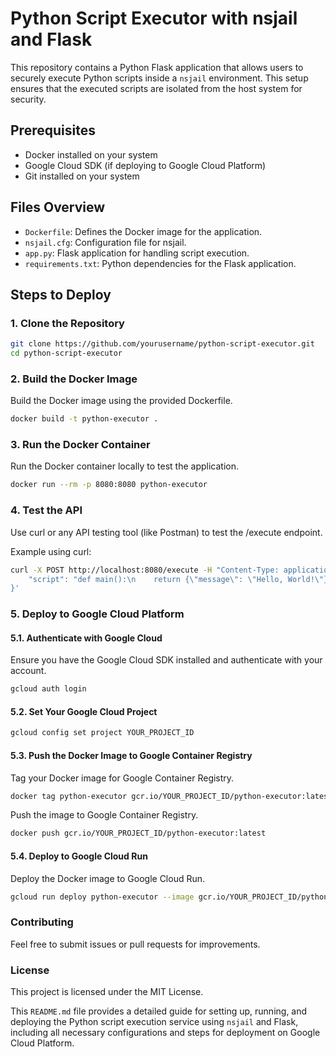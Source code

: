 # Python Script Executor with nsjail and Flask

This repository contains a Python Flask application that allows users to securely execute Python scripts inside a `nsjail` environment. This setup ensures that the executed scripts are isolated from the host system for security.

## Prerequisites

- Docker installed on your system
- Google Cloud SDK (if deploying to Google Cloud Platform)
- Git installed on your system

## Files Overview

- `Dockerfile`: Defines the Docker image for the application.
- `nsjail.cfg`: Configuration file for nsjail.
- `app.py`: Flask application for handling script execution.
- `requirements.txt`: Python dependencies for the Flask application.

## Steps to Deploy

### 1. Clone the Repository

```sh
git clone https://github.com/yourusername/python-script-executor.git
cd python-script-executor
```

### 2. Build the Docker Image
Build the Docker image using the provided Dockerfile.

```sh
docker build -t python-executor .
```

### 3. Run the Docker Container
Run the Docker container locally to test the application.

```sh
docker run --rm -p 8080:8080 python-executor
```

### 4. Test the API
Use curl or any API testing tool (like Postman) to test the /execute endpoint.

Example using curl:
```sh
curl -X POST http://localhost:8080/execute -H "Content-Type: application/json" -d '{
    "script": "def main():\n    return {\"message\": \"Hello, World!\"}"
}'
```


### 5. Deploy to Google Cloud Platform
#### 5.1. Authenticate with Google Cloud
   Ensure you have the Google Cloud SDK installed and authenticate with your account.

```sh
gcloud auth login
```
#### 5.2. Set Your Google Cloud Project
```sh
gcloud config set project YOUR_PROJECT_ID
```
#### 5.3. Push the Docker Image to Google Container Registry
Tag your Docker image for Google Container Registry.

```sh
docker tag python-executor gcr.io/YOUR_PROJECT_ID/python-executor:latest
```
Push the image to Google Container Registry.

```sh
docker push gcr.io/YOUR_PROJECT_ID/python-executor:latest
```

#### 5.4. Deploy to Google Cloud Run
Deploy the Docker image to Google Cloud Run.
    
```sh
gcloud run deploy python-executor --image gcr.io/YOUR_PROJECT_ID/python-executor:latest --platform managed --region us-central1 --allow-unauthenticated
```

### Contributing
Feel free to submit issues or pull requests for improvements.

### License
This project is licensed under the MIT License.


This `README.md` file provides a detailed guide for setting up, running, and deploying the Python script execution service using `nsjail` and Flask, including all necessary configurations and steps for deployment on Google Cloud Platform.